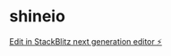 # shineio

[Edit in StackBlitz next generation editor ⚡️](https://stackblitz.com/~/github.com/jhotson/shineio)